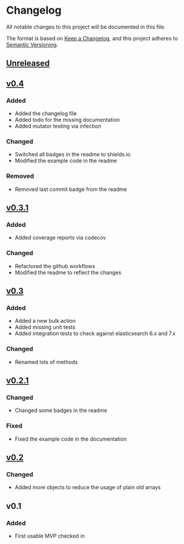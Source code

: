 # Changelog
All notable changes to this project will be documented in this file.

The format is based on [Keep a Changelog](https://keepachangelog.com/en/1.0.0/),
and this project adheres to [Semantic Versioning](https://semver.org/spec/v2.0.0.html).

## [Unreleased](https://github.com/CodeDuck42/elasticsearch/compare/v0.3.1...HEAD)

## [v0.4](https://github.com/CodeDuck42/elasticsearch/compare/v0.3.1...v0.4)

### Added
- Added the changelog file
- Added todo for the missing documentation
- Added mutator testing via infection

### Changed
- Switched all badges in the readme to shields.io
- Modified the example code in the readme

### Removed
- Removed last commit badge from the readme

## [v0.3.1](https://github.com/CodeDuck42/elasticsearch/compare/v0.3...v0.3.1)

### Added
- Added coverage reports via codecov

### Changed
- Refactored the github workflows
- Modified the readme to reflect the changes

## [v0.3](https://github.com/CodeDuck42/elasticsearch/compare/0.2.1...v0.3)

### Added
- Added a new bulk action
- Added missing unit tests
- Added integration tests to check against elasticsearch 6.x and 7.x

### Changed
- Renamed lots of methods

## [v0.2.1](https://github.com/CodeDuck42/elasticsearch/compare/0.2...0.2.1)

### Changed
- Changed some badges in the readme

### Fixed
- Fixed the example code in the documentation

## [v0.2](https://github.com/CodeDuck42/elasticsearch/compare/v0.1...0.2)

### Changed
- Added more objects to reduce the usage of plain old arrays

## v0.1

### Added
- First usable MVP checked in
